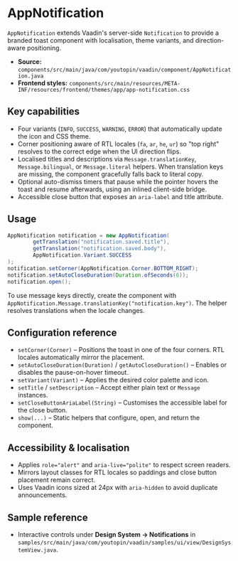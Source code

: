 # AppNotification

`AppNotification` extends Vaadin's server-side `Notification` to provide a
branded toast component with localisation, theme variants, and direction-aware
positioning.

- **Source:** `components/src/main/java/com/youtopin/vaadin/component/AppNotification.java`
- **Frontend styles:** `components/src/main/resources/META-INF/resources/frontend/themes/app/app-notification.css`

## Key capabilities
- Four variants (`INFO`, `SUCCESS`, `WARNING`, `ERROR`) that automatically
  update the icon and CSS theme.
- Corner positioning aware of RTL locales (`fa`, `ar`, `he`, `ur`) so "top right"
  resolves to the correct edge when the UI direction flips.
- Localised titles and descriptions via `Message.translationKey`,
  `Message.bilingual`, or `Message.literal` helpers. When translation keys are
  missing, the component gracefully falls back to literal copy.
- Optional auto-dismiss timers that pause while the pointer hovers the toast and
  resume afterwards, using an inlined client-side bridge.
- Accessible close button that exposes an `aria-label` and title attribute.

## Usage
```java
AppNotification notification = new AppNotification(
        getTranslation("notification.saved.title"),
        getTranslation("notification.saved.body"),
        AppNotification.Variant.SUCCESS
);
notification.setCorner(AppNotification.Corner.BOTTOM_RIGHT);
notification.setAutoCloseDuration(Duration.ofSeconds(6));
notification.open();
```

To use message keys directly, create the component with
`AppNotification.Message.translationKey("notification.key")`. The helper
resolves translations when the locale changes.

## Configuration reference
- `setCorner(Corner)` – Positions the toast in one of the four corners. RTL
  locales automatically mirror the placement.
- `setAutoCloseDuration(Duration)` / `getAutoCloseDuration()` – Enables or
  disables the pause-on-hover timeout.
- `setVariant(Variant)` – Applies the desired color palette and icon.
- `setTitle` / `setDescription` – Accept either plain text or `Message`
  instances.
- `setCloseButtonAriaLabel(String)` – Customises the accessible label for the
  close button.
- `show(...)` – Static helpers that configure, open, and return the component.

## Accessibility & localisation
- Applies `role="alert"` and `aria-live="polite"` to respect screen readers.
- Mirrors layout classes for RTL locales so paddings and close button placement
  remain correct.
- Uses Vaadin icons sized at 24px with `aria-hidden` to avoid duplicate
  announcements.

## Sample reference
- Interactive controls under **Design System → Notifications** in
  `samples/src/main/java/com/youtopin/vaadin/samples/ui/view/DesignSystemView.java`.

